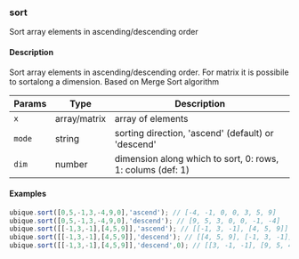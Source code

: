 ### sort
Sort array elements in ascending/descending order


#### Description

Sort array elements in ascending/descending order. For matrix it is possibile to sortalong a dimension. Based on Merge Sort algorithm


|Params|Type|Description
|---------|----|-----------
|`x` | array/matrix | array of elements
|`mode` | string | sorting direction, 'ascend' (default) or 'descend'
|`dim` | number | dimension along which to sort, 0: rows, 1: colums (def: 1)


#### Examples

```js
ubique.sort([0,5,-1,3,-4,9,0],'ascend'); // [-4, -1, 0, 0, 3, 5, 9]
ubique.sort([0,5,-1,3,-4,9,0],'descend'); // [9, 5, 3, 0, 0, -1, -4]
ubique.sort([[-1,3,-1],[4,5,9]],'ascend'); // [[-1, 3, -1], [4, 5, 9]]
ubique.sort([[-1,3,-1],[4,5,9]],'descend'); // [[4, 5, 9], [-1, 3, -1]]
ubique.sort([[-1,3,-1],[4,5,9]],'descend',0); // [[3, -1, -1], [9, 5, 4]]
```


